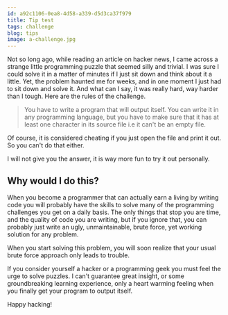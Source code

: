 ```yaml
---
id: a92c1106-0ea8-4d58-a339-d5d3ca37f979
title: Tip test
tags: challenge
blog: tips
image: a-challenge.jpg
---
```


Not so long ago, while reading an article on hacker news, I came across a strange little programming puzzle that seemed silly and trivial. I was sure I could solve it in a matter of minutes if I just sit down and think about it a little. Yet, the problem haunted me for weeks, and in one moment I just had to sit down and solve it. And what can I say, it was really hard, way harder than I tough. Here are the rules of the challenge.

> You have to write a program that will output itself. You can write it in any  programming language, but you have to make sure that it has at least one character in its source file i.e it can't be an empty file.

Of course, it is considered cheating if you just open the file and print it out. So you can't do that either.

I will not give you the answer, it is way more fun to try it out personally.

## Why would I do this?

When you become a programmer that can actually earn a living by writing code you will probably have the skills to solve many of the programming challenges you get on a daily basis. The only things that stop you are time, and the quality of code you are writing, but if you ignore that, you can probably just write an ugly, unmaintainable, brute force, yet working solution for any problem.

When you start solving this problem, you will soon realize that your usual brute force approach only leads to trouble.

If you consider yourself a hacker or a programming geek you must feel the urge to solve puzzles. I can't guarantee great insight, or some groundbreaking learning experience, only a heart warming feeling when you finally get your program to output itself.

Happy hacking!
